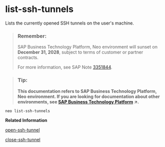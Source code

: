<!-- loioda73699a95284846a5f375a383b2b9fd -->

# list-ssh-tunnels

Lists the currently opened SSH tunnels on the user's machine.



> ### Remember:  
> SAP Business Technology Platform, Neo environment will sunset on **December 31, 2028**, subject to terms of customer or partner contracts.
> 
> For more information, see SAP Note [3351844](https://me.sap.com/notes/3351844).

> ### Tip:  
> **This documentation refers to SAP Business Technology Platform, Neo environment. If you are looking for documentation about other environments, see [SAP Business Technology Platform](https://help.sap.com/viewer/65de2977205c403bbc107264b8eccf4b/Cloud/en-US/6a2c1ab5a31b4ed9a2ce17a5329e1dd8.html "SAP Business Technology Platform (SAP BTP) is an integrated offering comprised of the following technology portfolios: application development; process automation; integration; data, analytics, and enterprise planning; artificial intelligence. The platform offers users the ability to turn data into business value, compose end-to-end business processes, connect entire IT landscapes, and personalize, build and extend SAP applications. This reduces the overall total cost of ownership maintaining SAP landscapes and third-party software across end-to-end business processes.") :arrow_upper_right:.**



```
neo list-ssh-tunnels
```

**Related Information**  


[open-ssh-tunnel](open-ssh-tunnel-6f8924a.md "Opens a secure tunnel to a specific virtual machine.")

[close-ssh-tunnel](close-ssh-tunnel-c505268.md "Closes the ssh-tunnel to the specified virtual machine. If no virtual machine ID is specified, closes all tunnels.")

